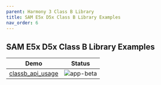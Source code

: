 ```yaml
---
parent: Harmony 3 Class B Library
title: SAM E5x D5x Class B Library Examples
nav_order: 6
---
```


## SAM E5x D5x Class B Library Examples

| Demo | Status |
| --- | :---: |
| [classb_api_usage](classb_api_usage/readme.md) | ![app-beta](https://img.shields.io/badge/application-beta-orange?style=plastic) |
